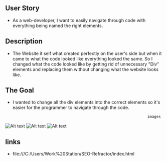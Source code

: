 ## User Story
* As a web-developer, I want to easily navigate through code with everything being named the right elements.

## Description 
* The Website it self what created perfectly on the user's side but when it came to what the code looked like everything looked the same. So I changed what the code looked like by getting rid of unnecessary "Div" elements and replacing them without changing what the website looks like.

## The Goal
* I wanted to change all the div elements into the correct elements so it's easier for the programmer to navigate through the code.

                                                                  images
![Alt text](/assets/images/digital-marketing-meeting.jpg)
![Alt text](/assets/images/search-engine-optimization.jpg)
![Alt text](/assets/images/online-reputation-management.jpg)
             
## links
* file:///C:/Users/Work%20Station/SEO-Refractor/index.html                     
                       
                       
                                                              
                                                              